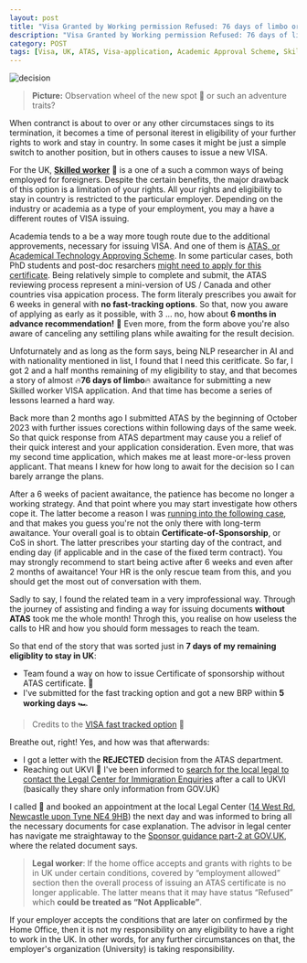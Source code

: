 ```yaml
---
layout: post
title: "Visa Granted by Working permission Refused: 76 days of limbo or ATAS adventures"
description: "Visa Granted by Working permission Refused: 76 days of limbo or ATAS adventures"
category: POST
tags: [Visa, UK, ATAS, Visa-application, Academic Approval Scheme, Skilled Worker]
---
```


![decision](https://github.com/nicolay-r/blog/assets/14871187/40423fba-33bb-4e88-a534-1a172b7e43e9)
> **Picture:** Observation wheel of the new spot 🎡 or such an adventure traits?

When contranct is about to over or any other circumstaces sings to its termination, 
it becomes a time of personal iterest in eligibility of your further rights to work and stay in country. 
In some cases it might be just a simple switch to another position, but in others causes to issue 
a new VISA. 

For the UK, **[Skilled worker](https://www.gov.uk/skilled-worker-visa)** 💼 is a one of a such a common ways of being employed for foreigners.
Despite the certain benefits, the major drawback of this option is a limitation of your rights. 
All your rights and eligibility to stay in country is restricted to the particular employer.
Depending on the industry or academia as a type of your employment, you may a have a different routes of 
VISA issuing.

Academia tends to a be a way more tough route due to the additional approvements, necessary for issuing VISA.
And one of them is [ATAS, or Academical Technology Approving Scheme](https://www.gov.uk/guidance/academic-technology-approval-scheme).
In some particular cases, both PhD students and post-doc resarchers [might need to apply for this certificate](https://www.gov.uk/guidance/find-out-if-you-require-an-atas-certificate).
Being relatively simple to complete and submit, the ATAS reviewing process represent a mini-version of US / Canada and other countries visa appication process.
The form literaly prescribes you await for 6 weeks in general with **no fast-tracking options**.
So that, now you aware of applying as early as it possible, with 3 ... no, how about **6 months in advance recommendation!** 🤯
Even more, from the form above you're also aware of canceling any settiling plans while awaiting for the result decision. 

Unfoturnately and as long as the form says, being NLP researcher in AI and with nationality mentioned in list, I found that I need this ceritficate.
So far, I got 2 and a half months remaining of my eligibility to stay, and that becomes a story of almost 🔥**76 days of limbo**🔥 awaitance for submitting a new Skilled worker VISA application.
And that time has become a series of lessons learned a hard way.

Back more than 2 months ago I submitted ATAS by the beginning of October 2023 with further issues corections within following days of the same week.
So that quick response from ATAS department may cause you a relief of their quick interest and your application consideration. 
Even more, that was my second time application, which makes me at least more-or-less proven applicant. 
That means I knew for how long to await for the decision so I can barely arrange the plans.

After a 6 weeks of pacient awaitance, the patience has become no longer a working strategy. And that point where you may start investigate how others cope it. 
The latter become a reason I was [running into the following case](https://www.youtube.com/watch?v=JGRoneLU19E), and that makes you guess you're not the only there with long-term awaitance.
Your overall goal is to obtain **Certificate-of-Sponsorship**, or CoS in short. The latter prescribes your starting day of the contract, and ending day (if applicable and in the case of the fixed term contract).
You may strongly recommend to start being active after 6 weeks and even after 2 months of awaitance! 
Your HR is the only rescue team from this, and you should get the most out of conversation with them.

Sadly to say, I found the related team in a very improfessional way. Through the journey of assisting and finding a way for issuing documents **without ATAS** took me the whole month!
Throgh this, you realise on how useless the calls to HR and how you should form messages to reach the team.

So that end of the story that was sorted just in **7 days of my remaining eligiblity to stay in UK**:
* Team found a way on how to issue Certificate of sponsorship without ATAS certificate. 🎊
* I've submitted for the fast tracking option and got a new BRP within **5 working days** 🏎️

> Credits to the [VISA fast tracked option](https://www.gov.uk/faster-decision-visa-settlement) 🎊 

Breathe out, right! Yes, and how was that afterwards:
* I got a letter with the **REJECTED** decision from the ATAS department.
* Reaching out UKVI 🤙 I've been informed to [search for the local legal to contact the Legal Center for Immigration Enquiries](https://portal.oisc.gov.uk/s/adviser-finder)
  after a call to UKVI (basically they share only information from GOV.UK)
  
I called 🤙 and booked an appointment at the local Legal Center ([14 West Rd, Newcastle upon Tyne NE4 9HB](https://newcastlelegalcentre.co.uk/)) 
the next day and was informed to bring all the necessary documents for case explanation. 
The advisor in legal center has navigate me straightaway to the 
[Sponsor guidance part-2 at GOV.UK](https://www.gov.uk/government/publications/workers-and-temporary-workers-guidance-for-sponsors-part-2-sponsor-a-worker), 
where the related document says.

> **Legal worker**: If the home office accepts and grants with rights to be in UK under certain conditions, covered by “employment allowed” section
> then the overall process of issuing an ATAS certificate is no longer applicable.
> The latter means that it may have status “Refused” which **could be treated as “Not Applicable”**.

If your employer accepts the conditions that are later on confirmed by the Home Office,
then it is not my responsibility on any eligibility to have a right to work in the UK.
In other words, for any further circumstances on that, the employer's organization (University) is taking responsibility.
